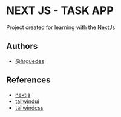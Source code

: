 
# NEXT JS - TASK APP

Project created for learning with the NextJs
## Authors

- [@hrguedes](https://github.com/hrguedes)



## References

 - [nextjs](https://nextjs.org/docs)
 - [tailwindui](https://tailwindui.com/)
 - [tailwindcss](https://tailwindcss.com/)
